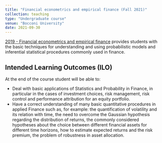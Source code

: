 ```yaml
---
title: "Financial econometrics and empirical finance (Fall 2021)"
collection: teaching
type: "Undergraduate course"
venue: "Bocconi University"
date: 2021-09-30
---
```

[2019 - Financial econometrics and empirical finance](https://didattica.unibocconi.eu/ts/tsn_anteprima.php?cod_ins=20191&anno=2021&IdPag=6354) provides students with the basic techniques for understanding and using probabilistic models and inferential statistical procedures commonly used in finance.

## Intended Learning Outcomes (ILO)
At the end of the course student will be able to:
- Deal with basic applications of Statistics and Probability in Finance, in particular in the cases of investment choices, risk management, risk control and performance attribution for an equity portfolio.
- Have a correct understanding of many basic quantitative procedures in applied Finance such as, for example: the quantification of volatility and its relation with time, the need to overcome the Gaussian hypothesis regarding the distribution of returns, the commonly considered hypotheses about the choice between different financial assets for different time horizons, how to estimate expected returns and the risk premium, the problem of robustness in asset allocation.
  
